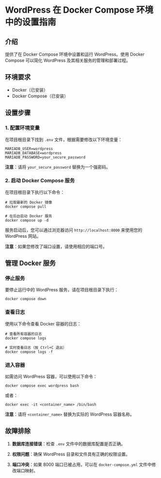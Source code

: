# WordPress 在 Docker Compose 环境中的设置指南

## 介绍

提供了在 Docker Compose 环境中设置和运行 WordPress。使用 Docker Compose 可以简化 WordPress 及其相关服务的管理和部署过程。

## 环境要求

- Docker（已安装）
- Docker Compose（已安装）

## 设置步骤

### 1. 配置环境变量

在项目根目录下找到 `.env` 文件，根据需要修改以下环境变量：

```env
MARIADB_USER=wordpress
MARIADB_DATABASE=wordpress
MARIADB_PASSWORD=your_secure_password
```

**注意**：请将 `your_secure_password` 替换为一个强密码。

### 2. 启动 Docker Compose 服务

在项目根目录下执行以下命令：

```shell
# 拉取最新的 Docker 镜像
docker compose pull

# 在后台启动 Docker 服务
docker compose up -d
```

服务启动后，您可以通过浏览器访问 `http://localhost:8000` 来使用您的 WordPress 网站。

**注意**：如果您修改了端口设置，请使用相应的端口号。

## 管理 Docker 服务

### 停止服务

要停止运行中的 WordPress 服务，请在项目根目录下执行：

```shell
docker compose down
```

### 查看日志

使用以下命令查看 Docker 容器的日志：

```shell
# 查看所有容器的日志
docker compose logs

# 实时查看日志（按 Ctrl+C 退出）
docker compose logs -f
```

### 进入容器

如需访问 WordPress 容器，可以使用以下命令：

```shell
docker compose exec wordpress bash
```

或者：

```shell
docker exec -it <container_name> /bin/bash
```

**注意**：请将 `<container_name>` 替换为实际的 WordPress 容器名称。

## 故障排除

1. **数据库连接错误**：检查 `.env` 文件中的数据库配置是否正确。

2. **权限问题**：确保 WordPress 目录和文件具有正确的权限设置。

3. **端口冲突**：如果 8000 端口已被占用，可以在 `docker-compose.yml` 文件中修改端口映射。
